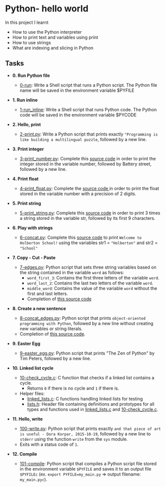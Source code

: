 # Python- hello world

In this project I learnt
- How to use the Python interpreter
- How to print text and variables using print
- How to use strings
- What are indexing and slicing in Python

## Tasks

- **0. Run Python file**
	- [0-run](0-run): Write a Shell script that runs a Python script. The Python file name will be saved in the environment variable $PYFILE

- **1. Run inline**
	- [1-run_inline](1-run_inline): Write a Shell script that runs Python code. The Python code will be saved in the environment variable $PYCODE

- **2. Hello, print**
	- [2-print.py](2-print.py): Write a Python script that prints exactly `"Programming is like building a multilingual puzzle`, followed by a new line.

- **3. Print integer**
 	- [3-print_number.py](3-print_number.py): Complete this [source code](https://github.com/holbertonschool/0x00.py) in order to print the integer stored in the variable number, followed by Battery street, followed by a new line.

- **4. Print float**
	- [4-print_float.py](4-print_float.py): Complete the [source code ](https://github.com/holbertonschool/0x00.py/blob/master/4-print_float.py)in order to print the float stored in the variable number with a precision of 2 digits.

- **5. Print string**
	- [5-print_string.py](5-print_string.py): Complete this [source code](https://github.com/holbertonschool/0x00.py/blob/master/5-print_string.py) in order to print 3 times a string stored in the variable str, followed by its first 9 characters.

- **6. Play with strings**
	- [6-concat.py](6-concat.py): Complete this [source code](https://github.com/holbertonschool/0x00.py/blob/master/6-concat.py) to print `Welcome to Holberton School!` using the variables str1 = `"Holberton"` and str2 = `"School"`

- **7. Copy - Cut - Paste**
	- [7-edges.py](./7-edges.py): Python script that sets three string variables based on the string contained in the variable `word` as follows:
		- `word_first_3`: Contains the first three letters of the variable `word`.
		- `word_last_2`: Contains the last two letters of the variable `word`.
		- `middle_word`: Contains the value of the variable `word` without the first and last letters.
		- Completion of [this source code](https://github.com/holbertonschool/0x00.py/blob/master/7-edges.py)
- **8. Create a new sentence**
	- [8-concat_edges.py](./8-concat_edges.py): Python script that prints `object-oriented programming with Python`, followed by a new line without creating new variables or string literals.
	- Completion of [this source code](https://github.com/holbertonschool/0x00.py/blob/master/8-concat_edges.py).
- **9. Easter Egg**
	- [9-easter_egg.py](./9-easter_egg.py): Python script that prints "The Zen of Python" by Tim Peters, followed by a new line.

- **10. Linked list cycle**
	- [10-check_cycle.c](./10-check_cycle.c): C function that checks if a linked list   contains a cycle.
		- Returns `0` if there is no cycle and `1` if there is.
	- Helper files:
		- [linked_lists.c](./linked_lists.c): C functions handling linked lists for testing
		- [lists.h](./lists.h): Header file containing definitions and prototypes for all types and functions used in [linked_lists.c](./linked_lists.c) and [10-check_cycle.c](./10-check_cycle.c).


- **11. Hello, write**
  - [100-write.py](./100-write.py): Python script that prints exactly `and that piece of
  art is useful - Dora Korpar, 2015-10-19`, followed by a new line to `stderr` using
  the function `write` from the `sys` module.
  - Exits with a status code of `1`.

- **12. Compile**
  - [101-compile](./101-compile): Python script that compiles a Python script file stored
  in the environment variable `$PYFILE` and saves it to an output file
  `$PYFILEc` (ex. `export PYFILE=my_main.py` => output filename: `my_main.pyc`).

